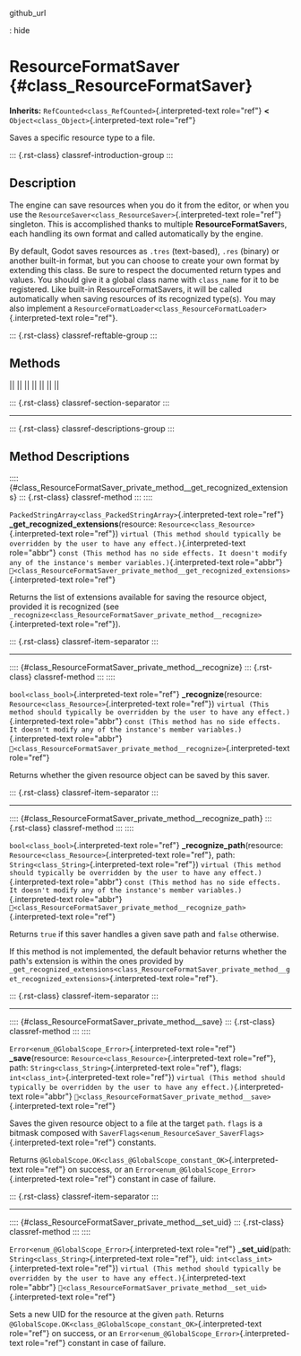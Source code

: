 github_url

:   hide

# ResourceFormatSaver {#class_ResourceFormatSaver}

**Inherits:** `RefCounted<class_RefCounted>`{.interpreted-text
role="ref"} **\<** `Object<class_Object>`{.interpreted-text role="ref"}

Saves a specific resource type to a file.

::: {.rst-class}
classref-introduction-group
:::

## Description

The engine can save resources when you do it from the editor, or when
you use the `ResourceSaver<class_ResourceSaver>`{.interpreted-text
role="ref"} singleton. This is accomplished thanks to multiple
**ResourceFormatSaver**s, each handling its own format and called
automatically by the engine.

By default, Godot saves resources as `.tres` (text-based), `.res`
(binary) or another built-in format, but you can choose to create your
own format by extending this class. Be sure to respect the documented
return types and values. You should give it a global class name with
`class_name` for it to be registered. Like built-in
ResourceFormatSavers, it will be called automatically when saving
resources of its recognized type(s). You may also implement a
`ResourceFormatLoader<class_ResourceFormatLoader>`{.interpreted-text
role="ref"}.

::: {.rst-class}
classref-reftable-group
:::

## Methods

||
||
||
||
||
||
||

::: {.rst-class}
classref-section-separator
:::

------------------------------------------------------------------------

::: {.rst-class}
classref-descriptions-group
:::

## Method Descriptions

:::: {#class_ResourceFormatSaver_private_method__get_recognized_extensions}
::: {.rst-class}
classref-method
:::
::::

`PackedStringArray<class_PackedStringArray>`{.interpreted-text
role="ref"} **\_get_recognized_extensions**(resource:
`Resource<class_Resource>`{.interpreted-text role="ref"})
`virtual (This method should typically be overridden by the user to have any effect.)`{.interpreted-text
role="abbr"}
`const (This method has no side effects. It doesn't modify any of the instance's member variables.)`{.interpreted-text
role="abbr"}
`🔗<class_ResourceFormatSaver_private_method__get_recognized_extensions>`{.interpreted-text
role="ref"}

Returns the list of extensions available for saving the resource object,
provided it is recognized (see
`_recognize<class_ResourceFormatSaver_private_method__recognize>`{.interpreted-text
role="ref"}).

::: {.rst-class}
classref-item-separator
:::

------------------------------------------------------------------------

:::: {#class_ResourceFormatSaver_private_method__recognize}
::: {.rst-class}
classref-method
:::
::::

`bool<class_bool>`{.interpreted-text role="ref"}
**\_recognize**(resource: `Resource<class_Resource>`{.interpreted-text
role="ref"})
`virtual (This method should typically be overridden by the user to have any effect.)`{.interpreted-text
role="abbr"}
`const (This method has no side effects. It doesn't modify any of the instance's member variables.)`{.interpreted-text
role="abbr"}
`🔗<class_ResourceFormatSaver_private_method__recognize>`{.interpreted-text
role="ref"}

Returns whether the given resource object can be saved by this saver.

::: {.rst-class}
classref-item-separator
:::

------------------------------------------------------------------------

:::: {#class_ResourceFormatSaver_private_method__recognize_path}
::: {.rst-class}
classref-method
:::
::::

`bool<class_bool>`{.interpreted-text role="ref"}
**\_recognize_path**(resource:
`Resource<class_Resource>`{.interpreted-text role="ref"}, path:
`String<class_String>`{.interpreted-text role="ref"})
`virtual (This method should typically be overridden by the user to have any effect.)`{.interpreted-text
role="abbr"}
`const (This method has no side effects. It doesn't modify any of the instance's member variables.)`{.interpreted-text
role="abbr"}
`🔗<class_ResourceFormatSaver_private_method__recognize_path>`{.interpreted-text
role="ref"}

Returns `true` if this saver handles a given save path and `false`
otherwise.

If this method is not implemented, the default behavior returns whether
the path\'s extension is within the ones provided by
`_get_recognized_extensions<class_ResourceFormatSaver_private_method__get_recognized_extensions>`{.interpreted-text
role="ref"}.

::: {.rst-class}
classref-item-separator
:::

------------------------------------------------------------------------

:::: {#class_ResourceFormatSaver_private_method__save}
::: {.rst-class}
classref-method
:::
::::

`Error<enum_@GlobalScope_Error>`{.interpreted-text role="ref"}
**\_save**(resource: `Resource<class_Resource>`{.interpreted-text
role="ref"}, path: `String<class_String>`{.interpreted-text role="ref"},
flags: `int<class_int>`{.interpreted-text role="ref"})
`virtual (This method should typically be overridden by the user to have any effect.)`{.interpreted-text
role="abbr"}
`🔗<class_ResourceFormatSaver_private_method__save>`{.interpreted-text
role="ref"}

Saves the given resource object to a file at the target `path`. `flags`
is a bitmask composed with
`SaverFlags<enum_ResourceSaver_SaverFlags>`{.interpreted-text
role="ref"} constants.

Returns
`@GlobalScope.OK<class_@GlobalScope_constant_OK>`{.interpreted-text
role="ref"} on success, or an
`Error<enum_@GlobalScope_Error>`{.interpreted-text role="ref"} constant
in case of failure.

::: {.rst-class}
classref-item-separator
:::

------------------------------------------------------------------------

:::: {#class_ResourceFormatSaver_private_method__set_uid}
::: {.rst-class}
classref-method
:::
::::

`Error<enum_@GlobalScope_Error>`{.interpreted-text role="ref"}
**\_set_uid**(path: `String<class_String>`{.interpreted-text
role="ref"}, uid: `int<class_int>`{.interpreted-text role="ref"})
`virtual (This method should typically be overridden by the user to have any effect.)`{.interpreted-text
role="abbr"}
`🔗<class_ResourceFormatSaver_private_method__set_uid>`{.interpreted-text
role="ref"}

Sets a new UID for the resource at the given `path`. Returns
`@GlobalScope.OK<class_@GlobalScope_constant_OK>`{.interpreted-text
role="ref"} on success, or an
`Error<enum_@GlobalScope_Error>`{.interpreted-text role="ref"} constant
in case of failure.
